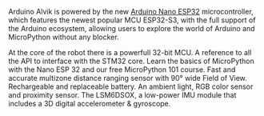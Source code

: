<FeatureDescription>

Arduino Alvik is powered by the new [Arduino Nano ESP32](https://docs.arduino.cc/hardware/nano-esp32/) microcontroller, which features the newest popular MCU ESP32-S3, with the full support of the Arduino ecosystem, allowing users to explore the world of Arduino and MicroPython without any blocker.

</FeatureDescription>

<FeatureList>

<Feature title="STM32 ARM Cortex-M4" image="core">
At the core of the robot there is a powerfull 32-bit MCU.
</Feature>

<Feature title="Cheat Sheet" image="communication">
A reference to all the API to interface with the STM32 core.
<FeatureWrapper>
  <FeatureLink title="Cheat Sheet" url="/tutorials/cheat-sheet/cheat-sheet"/>
</FeatureWrapper>
</Feature>

<Feature title="MicroPython" image="python">
Learn the basics of MicroPython with the Nano ESP 32 and our free MicroPython 101 course.
  <FeatureWrapper>
    <FeatureLink title="MicroPython 101" url="https://docs.arduino.cc/micropython/"/>
  </FeatureWrapper>
</Feature>

<Feature title="VL53L7CX Time-of-Flight sensor" image="proximity-sensor">
Fast and accurate multizone distance ranging sensor with 90° wide Field of View.
</Feature>

<Feature title="18650 Li-Ion battery included" image="power">
Rechargeable and replaceable battery.
</Feature>

<Feature title="Color Sensor" image="color-sensor">
An ambient light, RGB color sensor and proximity sensor.
</Feature>

<Feature title="IMU" image="imu">
The LSM6DSOX, a low-power IMU module that includes a 3D digital accelerometer & gyroscope.
</Feature>



</FeatureList>
